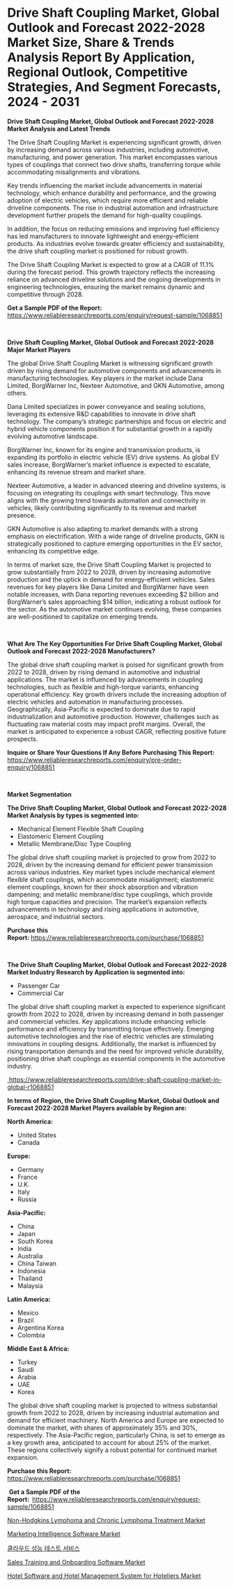 <p><h1>Drive Shaft Coupling Market, Global Outlook and Forecast 2022-2028 Market Size, Share & Trends Analysis Report By Application, Regional Outlook, Competitive Strategies, And Segment Forecasts, 2024 - 2031</h1></p><p><strong>Drive Shaft Coupling Market, Global Outlook and Forecast 2022-2028 Market Analysis and Latest Trends</strong></p>
<p><p>The Drive Shaft Coupling Market is experiencing significant growth, driven by increasing demand across various industries, including automotive, manufacturing, and power generation. This market encompasses various types of couplings that connect two drive shafts, transferring torque while accommodating misalignments and vibrations. </p><p>Key trends influencing the market include advancements in material technology, which enhance durability and performance, and the growing adoption of electric vehicles, which require more efficient and reliable driveline components. The rise in industrial automation and infrastructure development further propels the demand for high-quality couplings. </p><p>In addition, the focus on reducing emissions and improving fuel efficiency has led manufacturers to innovate lightweight and energy-efficient products. As industries evolve towards greater efficiency and sustainability, the drive shaft coupling market is positioned for robust growth. </p><p>The Drive Shaft Coupling Market is expected to grow at a CAGR of 11.1% during the forecast period. This growth trajectory reflects the increasing reliance on advanced driveline solutions and the ongoing developments in engineering technologies, ensuring the market remains dynamic and competitive through 2028.</p></p>
<p><strong>Get a Sample PDF of the Report:&nbsp;</strong> <a href="https://www.reliableresearchreports.com/enquiry/request-sample/1068851">https://www.reliableresearchreports.com/enquiry/request-sample/1068851</a></p>
<p>&nbsp;</p>
<p><strong>Drive Shaft Coupling Market, Global Outlook and Forecast 2022-2028 Major Market Players</strong></p>
<p><p>The global Drive Shaft Coupling Market is witnessing significant growth driven by rising demand for automotive components and advancements in manufacturing technologies. Key players in the market include Dana Limited, BorgWarner Inc, Nexteer Automotive, and GKN Automotive, among others. </p><p>Dana Limited specializes in power conveyance and sealing solutions, leveraging its extensive R&D capabilities to innovate in drive shaft technology. The company’s strategic partnerships and focus on electric and hybrid vehicle components position it for substantial growth in a rapidly evolving automotive landscape.</p><p>BorgWarner Inc, known for its engine and transmission products, is expanding its portfolio in electric vehicle (EV) drive systems. As global EV sales increase, BorgWarner’s market influence is expected to escalate, enhancing its revenue stream and market share.</p><p>Nexteer Automotive, a leader in advanced steering and driveline systems, is focusing on integrating its couplings with smart technology. This move aligns with the growing trend towards automation and connectivity in vehicles, likely contributing significantly to its revenue and market presence.</p><p>GKN Automotive is also adapting to market demands with a strong emphasis on electrification. With a wide range of driveline products, GKN is strategically positioned to capture emerging opportunities in the EV sector, enhancing its competitive edge.</p><p>In terms of market size, the Drive Shaft Coupling Market is projected to grow substantially from 2022 to 2028, driven by increasing automotive production and the uptick in demand for energy-efficient vehicles. Sales revenues for key players like Dana Limited and BorgWarner have seen notable increases, with Dana reporting revenues exceeding $2 billion and BorgWarner’s sales approaching $14 billion, indicating a robust outlook for the sector. As the automotive market continues evolving, these companies are well-positioned to capitalize on emerging trends.</p></p>
<p>&nbsp;</p>
<p><strong>What Are The Key Opportunities For Drive Shaft Coupling Market, Global Outlook and Forecast 2022-2028 Manufacturers?</strong></p>
<p><p>The global drive shaft coupling market is poised for significant growth from 2022 to 2028, driven by rising demand in automotive and industrial applications. The market is influenced by advancements in coupling technologies, such as flexible and high-torque variants, enhancing operational efficiency. Key growth drivers include the increasing adoption of electric vehicles and automation in manufacturing processes. Geographically, Asia-Pacific is expected to dominate due to rapid industrialization and automotive production. However, challenges such as fluctuating raw material costs may impact profit margins. Overall, the market is anticipated to experience a robust CAGR, reflecting positive future prospects.</p></p>
<p><strong>Inquire or Share Your Questions If Any Before Purchasing This Report:</strong> <a href="https://www.reliableresearchreports.com/enquiry/pre-order-enquiry/1068851">https://www.reliableresearchreports.com/enquiry/pre-order-enquiry/1068851</a></p>
<p>&nbsp;</p>
<p><strong>Market Segmentation</strong></p>
<p><strong>The Drive Shaft Coupling Market, Global Outlook and Forecast 2022-2028 Market Analysis by types is segmented into:</strong></p>
<p><ul><li>Mechanical Element Flexible Shaft Coupling</li><li>Elastomeric Element Coupling</li><li>Metallic Membrane/Disc Type Coupling</li></ul></p>
<p><p>The global drive shaft coupling market is projected to grow from 2022 to 2028, driven by the increasing demand for efficient power transmission across various industries. Key market types include mechanical element flexible shaft couplings, which accommodate misalignment; elastomeric element couplings, known for their shock absorption and vibration dampening; and metallic membrane/disc type couplings, which provide high torque capacities and precision. The market’s expansion reflects advancements in technology and rising applications in automotive, aerospace, and industrial sectors.</p></p>
<p><strong>Purchase this Report:&nbsp;</strong><a href="https://www.reliableresearchreports.com/purchase/1068851">https://www.reliableresearchreports.com/purchase/1068851</a></p>
<p>&nbsp;</p>
<p><strong>The Drive Shaft Coupling Market, Global Outlook and Forecast 2022-2028 Market Industry Research by Application is segmented into:</strong></p>
<p><ul><li>Passenger Car</li><li>Commercial Car</li></ul></p>
<p><p>The global drive shaft coupling market is expected to experience significant growth from 2022 to 2028, driven by increasing demand in both passenger and commercial vehicles. Key applications include enhancing vehicle performance and efficiency by transmitting torque effectively. Emerging automotive technologies and the rise of electric vehicles are stimulating innovations in coupling designs. Additionally, the market is influenced by rising transportation demands and the need for improved vehicle durability, positioning drive shaft couplings as essential components in the automotive industry.</p></p>
<p><a href="https://www.reliableresearchreports.com/drive-shaft-coupling-market-in-global-r1068851">&nbsp;https://www.reliableresearchreports.com/drive-shaft-coupling-market-in-global-r1068851</a></p>
<p><strong>In terms of Region, the Drive Shaft Coupling Market, Global Outlook and Forecast 2022-2028 Market Players available by Region are:</strong></p>
<p>
    <p> <strong> North America: </strong>
        <ul>
            <li>United States</li>
            <li>Canada</li>
        </ul>
        </p> 
    <p> <strong> Europe: </strong>
        <ul>
            <li>Germany</li>
            <li>France</li>
            <li>U.K.</li>
            <li>Italy</li>
            <li>Russia</li>
        </ul>
        </p> 
    <p> <strong> Asia-Pacific: </strong>
        <ul>
            <li>China</li>
            <li>Japan</li>
            <li>South Korea</li>
            <li>India</li>
            <li>Australia</li>
            <li>China Taiwan</li>
            <li>Indonesia</li>
            <li>Thailand</li>
            <li>Malaysia</li>
        </ul>
        </p> 
    <p> <strong> Latin America: </strong>
        <ul>
            <li>Mexico</li>
            <li>Brazil</li>
            <li>Argentina Korea</li>
            <li>Colombia</li>
        </ul>
        </p> 
    <p> <strong> Middle East & Africa: </strong>
        <ul>
            <li>Turkey</li>
            <li>Saudi</li>
            <li>Arabia</li>
            <li>UAE</li>
            <li>Korea</li>
        </ul>
    </p>
    </p>
<p><p>The global drive shaft coupling market is projected to witness substantial growth from 2022 to 2028, driven by increasing industrial automation and demand for efficient machinery. North America and Europe are expected to dominate the market, with shares of approximately 35% and 30%, respectively. The Asia-Pacific region, particularly China, is set to emerge as a key growth area, anticipated to account for about 25% of the market. These regions collectively signify a robust potential for continued market expansion.</p></p>
<p><strong>Purchase this Report: </strong><a href="https://www.reliableresearchreports.com/purchase/1068851">https://www.reliableresearchreports.com/purchase/1068851</a></p>
<p>&nbsp;<strong>Get a Sample PDF of the Report:&nbsp;&nbsp;</strong><a href="https://www.reliableresearchreports.com/enquiry/request-sample/1068851">https://www.reliableresearchreports.com/enquiry/request-sample/1068851</a></p>
<p><strong></strong></p>
<p><p><a href="https://medium.com/@vaniquavaughn8/non-hodgkins-lymphoma-and-chronic-lymphoma-treatment-market-share-size-trends-industry-analysis-9d27f8b420cf">Non-Hodgkins Lymphoma and Chronic Lymphoma Treatment Market</a></p><p><a href="https://www.linkedin.com/pulse/marketing-intelligence-software-market-evolution-global-wn1we?trackingId=LAhpsuXPQ5C%2Fw10JnqFZVg%3D%3D">Marketing Intelligence Software Market</a></p><p><a href="https://github.com/mdmazharulnwr786/Market-Research-Report-List-2/blob/main/9743432108353.md">클라우드 성능 테스트 서비스</a></p><p><a href="https://www.linkedin.com/pulse/sales-training-onboarding-software-market-size-share-trends-kmcie?trackingId=2ZHqn7puTUuHwYfjwssBuQ%3D%3D">Sales Training and Onboarding Software Market</a></p><p><a href="https://medium.com/@vaniquavaughn8/hotel-software-and-hotel-management-system-for-hoteliers-market-emerging-trends-and-future-f118939ba611">Hotel Software and Hotel Management System for Hoteliers Market</a></p></p>